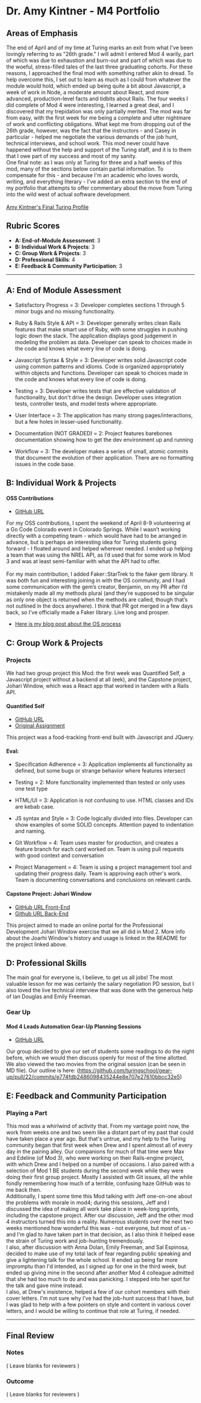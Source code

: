 # Dr. Amy Kintner - M4 Portfolio

## Areas of Emphasis

The end of April and of my time at Turing marks an exit from what I've been lovingly referring to as "26th grade." I will admit I entered Mod 4 warily, part of which was due to exhaustion and burn-out and part of which was due to the woeful, stress-filled tales of the last three graduating cohorts. For these reasons, I approached the final mod with something rather akin to dread. To help overcome this, I set out to learn as much as I could from whatever the module would hold, which ended up being quite a bit about Javascript, a week of work in Node, a moderate amount about React, and more advanced, production-level facts and tidbits about Rails. The four weeks I did complete of Mod 4 were interesting, I learned a great deal, and I discovered that my trepidation was only partially merited. The mod was far from easy, with the first week for me being a complete and utter nightmare of work and conflicting obligations. What kept me from dropping out of the 26th grade, however, was the fact that the instructors - and Casey in particular - helped me negotiate the various demands of the job hunt, technical interviews, and school work. This mod never could have happened without the help and support of the Turing staff, and it is to them that I owe part of my success and most of my sanity. 
<br>
One final note: as I was only at Turing for three and a half weeks of this mod, many of the sections below contain partial information. To compensate for this - and because I'm an academic who loves words, writing, and everything literary - I've added an extra section to the end of my portfolio that attempts to offer commentary about the move from Turing into the wild west of actual software development. 
<br>
<br>
[Amy Kintner's Final Turing Profile](https://www.turing.io/user)
<br>
## Rubric Scores

* **A: End-of-Module Assessment**: 3
* **B: Individual Work & Projects**: 3
* **C: Group Work & Projects**: 3
* **D: Professional Skills**: 4
* **E: Feedback & Community Participation**: 3

-----------------------

## A: End of Module Assessment

- Satisfactory Progress = 3: Developer completes sections 1 through 5 minor bugs and no missing functionality.

- Ruby & Rails Style & API = 3: Developer generally writes clean Rails features that make smart use of Ruby, with some struggles in pushing logic down the stack. The application displays good judgement in modeling the problem as data. Developer can speak to choices made in the code and knows what every line of code is doing.

- Javascript Syntax & Style = 3: Developer writes solid Javascript code using common patterns and idioms. Code is organized appropriately within objects and functions. Developer can speak to choices made in the code and knows what every line of code is doing.

- Testing = 3: Developer writes tests that are effective validation of functionality, but don't drive the design. Developer uses integration tests, controller tests, and model tests where appropriate.

- User Interface = 3: The application has many strong pages/interactions, but a few holes in lesser-used functionality.

- Documentation (NOT GRADED) = 2: Project features barebones documentation showing how to get the dev environment up and running

- Workflow = 3: The developer makes a series of small, atomic commits that document the evolution of their application. There are no formatting issues in the code base.


## B: Individual Work & Projects

#### OSS Contributions

* [GitHub URL](https://github.com/akintner/faker)

For my OSS contributions, I spent the weekend of April 8-9 volunteering at a Go Code Colorado event in Colorado Springs. While I wasn’t working directly with a competing team - which would have had to be arranged in advance, but is perhaps an interesting idea for Turing students going forward - I floated around and helped wherever needed. I ended up helping a team that was using the NREL API, as I’d used that for some work in Mod 3 and was at least semi-familiar with what the API had to offer.  
<br>
For my main contribution, I added Faker::StarTrek to the faker gem library. It was both fun and interesting joining in with the OS community, and I had some communication with the gem’s creator, Benjamin, on my PR after I’d mistakenly made all my methods plural (and they’re supposed to be singular as only one object is returned when the methods are called, though that’s not outlined in the docs anywhere). I think that PR got merged in a few days back, so I’ve officially made a Faker library. Live long and prosper. 

- [Here is my blog post about the OS process](https://gist.github.com/akintner/e585df3a3fef3efca62bb3da45701fe1)

## C: Group Work & Projects

### Projects

We had two group project this Mod: the first week was Quantified Self, a Javascript project without a backend at all (eek), and the Capstone project, Johari Window, which was a React app that worked in tandem with a Rails API.

#### Quantified Self

* [GitHub URL](https://github.com/Dpalazzari/quantified_self)
* [Original Assignment](https://github.com/turingschool/backend-curriculum-site/blob/gh-pages/module4/projects/quantified-self/quantified-self.md)

This project was a food-tracking front-end built with Javascript and JQuery. 


#### Eval: 
- Specification Adherence = 3: Application implements all functionality as defined, but some bugs or strange behavior where features intersect

- Testing = 2: More functionality implemented than tested or only uses one test type

- HTML/UI = 3: Application is not confusing to use. HTML classes and IDs are kebab case.

- JS syntax and Style = 3: Code logically divided into files. Developer can show examples of some SOLID concepts. Attention payed to indentation and naming.

- Git Workflow = 4: Team uses master for production, and creates a feature branch for each card worked on. Team is using pull requests with good context and conversation

- Project Management = 4: Team is using a project management tool and updating their progress daily. Team is approving each other's  work. Team is documenting conversations and conclusions on relevant cards.

#### Capstone Project: Johari Window

* [GitHub URL Front-End](https://github.com/lucyconklin/johari-window)
* [Github URL Back-End](https://github.com/Dpalazzari/johari_window_api)

This project aimed to made an online portal for the Professional Development Johari Window exercise that we all did in Mod 2. More info about the Joarhi Window's history and usage is linked in the README for the project linked above. 

## D: Professional Skills

The main goal for everyone is, I believe, to get us all jobs! The most valuable lesson for me was certainly the salary negotiation PD session, but I also loved the live technical interview that was done with the generous help of Ian Douglas and Emily Freeman. 

### Gear Up
#### Mod 4 Leads Automation Gear-Up Planning Sessions

* [GitHub URL](https://github.com/turingschool/gear-up/blob/master/automation.markdown)

Our group decided to give our set of students some readings to do the night before, which we would then discuss openly for most of the time allotted. We also viewed the two movies from the original session (can be seen in MD file).
Our outline is here: (https://github.com/turingschool/gear-up/pull/22/commits/e774fdb2486098435244e8e707e27610bbcc32e5)

## E: Feedback and Community Participation


### Playing a Part

This mod was a whirlwind of activity that. From my vantage point now, the work from weeks one and two seem like a distant part of my past that could have taken place a year ago. But that's untrue, and my help to the Turing community began that first week when Drew and I spent almost all of every day in the pairing alley. Our companions for much of that time were Max and Edeline (of Mod 3), who were working on their Rails-engine project, with which Drew and I helped on a number of occasions. I also paired with a selection of Mod 1 BE students during the second week while they were doing their first group project. Mostly I assisted with Git issues, all the while fondly remembering how much of a terrible, confusing haze GitHub was to me back then. 
<br>
Additionally, I spent some time this Mod talking with Jeff one-on-one about the problems with morale in mod4; during this sessions, Jeff and I discussed the idea of making all work take place in week-long sprints, including the capstone project. After our discussion, Jeff and the other mod 4 instructors turned this into a reality. Numerous students over the next two weeks mentioned how wonderful this was - not everyone, but most of us - and I'm glad to have taken part in that decision, as I also think it helped ease the strain of Turing work and job-hunting tremendously. 
<br>
I also, after discussion with Anna Dolan, Emily Freeman, and Sal Espinosa, decided to make use of my total lack of fear regarding public speaking and give a lightening talk for the whole school. It ended up being far more impromptu than I'd intended, as I signed up for one in the third week, but ended up giving mine in the second after another Mod 4 colleague admitted that she had too much to do and was panicking. I stepped into her spot for the talk and gave mine instead. 
<br>
I also, at Drew's insistence, helped a few of our cohort members with their cover letters. I'm not sure why I’ve had the job-hunt success that I have, but I was glad to help with a few pointers on style and content in various cover letters, and I would be willing to continue that role at Turing, if needed. 

------------------

## Final Review

### Notes

( Leave blanks for reviewers )

### Outcome

( Leave blanks for reviewers )
